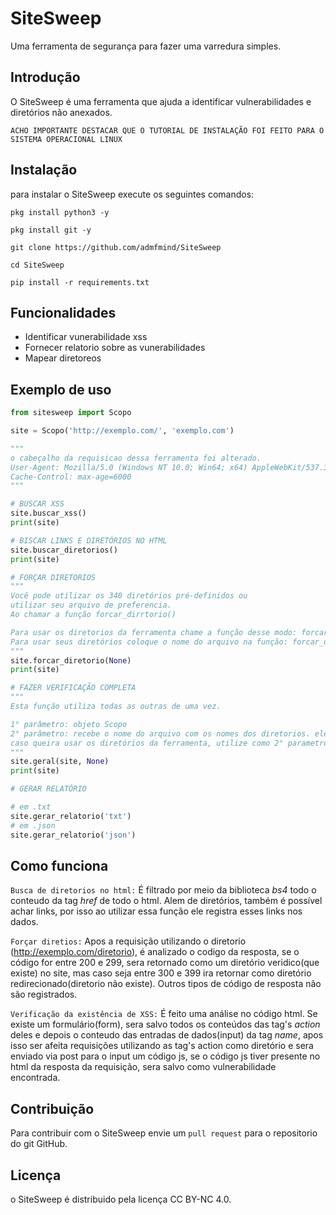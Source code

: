# SiteSweep

Uma ferramenta de segurança para fazer uma varredura simples.

## Introdução
O SiteSweep é uma ferramenta que ajuda a identificar vulnerabilidades e diretórios não anexados.

`ACHO IMPORTANTE DESTACAR QUE O TUTORIAL DE INSTALAÇÃO FOI FEITO PARA O SISTEMA OPERACIONAL LINUX`

## Instalação
para instalar o SiteSweep execute os seguintes comandos:

```
pkg install python3 -y

pkg install git -y

git clone https://github.com/admfmind/SiteSweep

cd SiteSweep

pip install -r requirements.txt
```

## Funcionalidades
- Identificar vunerabilidade xss
- Fornecer relatorio sobre as vunerabilidades
- Mapear diretoreos

## Exemplo de uso
```py
from sitesweep import Scopo

site = Scopo('http://exemplo.com/', 'exemplo.com')

"""
o cabeçalho da requisicao dessa ferramenta foi alterado.
User-Agent: Mozilla/5.0 (Windows NT 10.0; Win64; x64) AppleWebKit/537.36 (KHTML, like Gecko) Chrome/58.0.3029.110 Safari/537.3
Cache-Control: max-age=6000
"""

# BUSCAR XSS
site.buscar_xss()
print(site)

# BISCAR LINKS E DIRETÓRIOS NO HTML
site.buscar_diretorios()
print(site)

# FORÇAR DIRETORIOS
"""
Você pode utilizar os 340 diretórios pré-definidos ou
utilizar seu arquivo de preferencia.
Ao chamar a função forcar_dirrtorio()

Para usar os diretorios da ferramenta chame a função desse modo: forcar_diretorio(None)
Para usar seus diretórios coloque o nome do arquivo na função: forcar_diretorio('exemplo.txt')
"""
site.forcar_diretorio(None)
print(site)

# FAZER VERIFICAÇÃO COMPLETA
"""
Esta função utiliza todas as outras de uma vez.

1° parâmetro: objeto Scopo
2° parâmetro: recebe o nome do arquivo com os nomes dos diretorios. ele deve receber esse nome como uma string.
caso queira usar os diretórios da ferramenta, utilize como 2° parametros o None.
"""
site.geral(site, None)
print(site)

# GERAR RELATÓRIO

# em .txt
site.gerar_relatorio('txt')
# em .json
site.gerar_relatorio('json')

```

## Como funciona
`Busca de diretorios no html:` É filtrado por meio da biblioteca _bs4_ todo o conteudo da tag _href_ de todo o html. Alem de diretórios, também é possível achar links, por isso ao utilizar essa função ele registra esses links nos dados.

`Forçar diretios:` Apos a requisição utilizando o diretorio (http://exemplo.com/diretorio), é analizado o codigo da resposta, se o código for entre 200 e 299, sera retornado como um diretório veridico(que existe) no site, mas caso seja entre 300 e 399 ira retornar como diretório redirecionado(diretorio não existe). Outros tipos de código de resposta não são registrados.

`Verificação da existência de XSS:` É feito uma análise no código html. Se existe um formulário(form), sera salvo todos os conteúdos das tag's _action_ deles e depois o conteudo das entradas de dados(input) da tag _name_, apos isso ser afeita requisições utilizando as tag's action como diretório e sera enviado via post para o input um código js, se o código js tiver presente no html da resposta da requisição, sera salvo como vulnerabilidade encontrada.

## Contribuição
Para contribuir com o SiteSweep envie um `pull request` para o repositorio do git GitHub.

## Licença
o SiteSweep é distribuido pela licença CC BY-NC 4.0.

